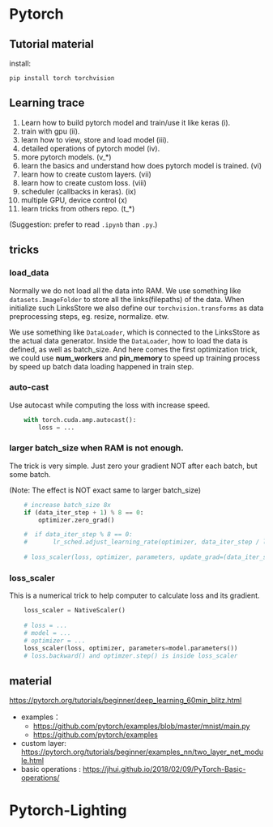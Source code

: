 # Pytorch

## Tutorial material
install: 
    
    pip install torch torchvision

## Learning trace

1. Learn how to build pytorch model and train/use it like keras (i). 
2. train with gpu (ii).
3. learn how to view, store and load model (iii).
4. detailed operations of pytorch model (iv).
5. more pytorch models. (v_*)
6. learn the basics and understand how does pytorch model is trained. (vi)
7. learn how to create custom layers. (vii)
8. learn how to create custom loss. (viii)
9. scheduler (callbacks in keras). (ix)
10. multiple GPU, device control (x)
11. learn tricks from others repo. (t_*)

(Suggestion: prefer to read `.ipynb` than `.py`.)

## tricks

### load_data
Normally we do not load all the data into RAM.
We use something like `datasets.ImageFolder` to store all the links(filepaths) of the data.
When initialize such LinksStore we also define our `torchvision.transforms` as data preprocessing steps, 
eg. resize, normalize. etw.

We use something like `DataLoader`, which is connected to the LinksStore as the actual data generator.
Inside the `DataLoader`, how to load the data is defined, as well as batch_size. 
And here comes the first optimization trick, 
we could use **num_workers** and **pin_memory** to speed up training process by speed up batch data loading happened in train step.

### auto-cast
Use autocast while computing the loss with increase speed.

```python
    with torch.cuda.amp.autocast():
        loss = ...
```


### larger batch_size when RAM is not enough.
The trick is very simple. Just zero your gradient NOT after each batch, but some batch.

(Note: The effect is NOT exact same to larger batch_size)

```python
    # increase batch_size 8x
    if (data_iter_step + 1) % 8 == 0:
        optimizer.zero_grad()

    #  if data_iter_step % 8 == 0:
    #       lr_sched.adjust_learning_rate(optimizer, data_iter_step / len(data_loader) + epoch)
    
    # loss_scaler(loss, optimizer, parameters, update_grad=(data_iter_step + 1) % accum_iter == 0)
```


### loss_scaler
This is a numerical trick to help computer to calculate loss and its gradient.

```python
    loss_scaler = NativeScaler()
    
    # loss = ...
    # model = ...
    # optimizer = ...
    loss_scaler(loss, optimizer, parameters=model.parameters())
    # loss.backward() and optimzer.step() is inside loss_scaler
```


## material
https://pytorch.org/tutorials/beginner/deep_learning_60min_blitz.html

- examples： 
  - https://github.com/pytorch/examples/blob/master/mnist/main.py
  - https://github.com/pytorch/examples
- custom layer: https://pytorch.org/tutorials/beginner/examples_nn/two_layer_net_module.html
- basic operations : https://jhui.github.io/2018/02/09/PyTorch-Basic-operations/

# Pytorch-Lighting